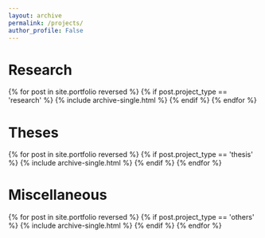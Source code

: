 ```yaml
---
layout: archive
permalink: /projects/
author_profile: False
---
```

<h1>Research</h1>
{% for post in site.portfolio reversed %}
  {% if post.project_type == 'research' %}
      {% include archive-single.html %}
  {% endif %}
{% endfor %}

<h1>Theses</h1>
{% for post in site.portfolio reversed %}
  {% if post.project_type == 'thesis' %}
      {% include archive-single.html %}
  {% endif %}
{% endfor %}

<h1>Miscellaneous</h1>
{% for post in site.portfolio reversed %}
  {% if post.project_type == 'others' %}
      {% include archive-single.html %}
  {% endif %}
{% endfor %}
